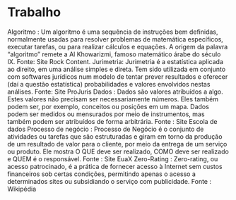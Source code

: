 # Trabalho
Algoritmo : Um algoritmo é uma sequência de instruções bem definidas, normalmente usadas para resolver problemas de matemática específicos, executar tarefas, ou para realizar cálculos e equações. A origem da palavra “algoritmo” remete a Al Khowarizmi, famoso matemático árabe do século IX. Fonte: Site Rock Content.
Jurimetria: Jurimetria é a estatística aplicada ao direito, em uma análise simples e direta. Tem sido utilizada em conjunto com softwares jurídicos num modelo de tentar prever resultados e oferecer (daí a questão estatística) probabilidades e valores envolvidos nestas análises. Fonte: Site ProJuris
Dados : Dados são valores atribuídos a algo. Estes valores não precisam ser necessariamente números. Eles também podem ser, por exemplo, conceitos ou posições em um mapa. Dados podem ser medidos ou mensurados por meio de instrumentos, mas também podem ser atribuídos de forma arbitrária. Fonte : Site Escola de dados 
Processo de negócio : Processo de Negócio é o conjunto de atividades ou tarefas que são estruturadas e giram em torno da produção de um resultado de valor para o cliente, por meio da entrega de um serviço ou produto. Ele mostra O QUE deve ser realizado, COMO deve ser realizado e QUEM é o responsável. Fonte : Site EuaX
Zero-Rating : Zero-rating, ou acesso patrocinado, é a prática de fornecer acesso à Internet sem custos financeiros sob certas condições, permitindo apenas o acesso a determinados sites ou subsidiando o serviço com publicidade. Fonte : Wikipédia
